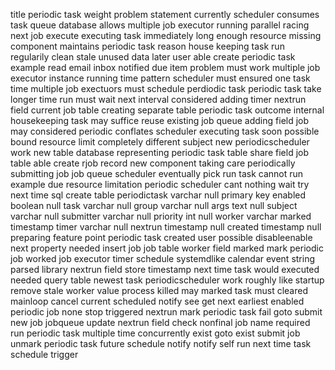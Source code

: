 title periodic task weight problem statement currently scheduler consumes task queue database allows multiple job executor running parallel racing next job execute executing task immediately long enough resource missing component maintains periodic task reason house keeping task run regularily clean stale unused data later user able create periodic task example read email inbox notified due item problem must work multiple job executor instance running time pattern scheduler must ensured one task time multiple job exectuors must schedule perdiodic task periodic task take longer time run must wait next interval considered adding timer nextrun field current job table creating separate table periodic task outcome internal housekeeping task may suffice reuse existing job queue adding field job may considered periodic conflates scheduler executing task soon possible bound resource limit completely different subject new periodicscheduler work new table database representing periodic task table share field job table able create rjob record new component taking care periodically submitting job job queue scheduler eventually pick run task cannot run example due resource limitation periodic scheduler cant nothing wait try next time sql create table periodictask varchar null primary key enabled boolean null task varchar null group varchar null args text null subject varchar null submitter varchar null priority int null worker varchar marked timestamp timer varchar null nextrun timestamp null created timestamp null preparing feature point periodic task created user possible disableenable next property needed insert job job table worker field marked mark periodic job worked job executor timer schedule systemdlike calendar event string parsed library nextrun field store timestamp next time task would executed needed query table newest task periodicscheduler work roughly like startup remove stale worker value process killed may marked task must cleared mainloop cancel current scheduled notify see get next earliest enabled periodic job none stop triggered nextrun mark periodic task fail goto submit new job jobqueue update nextrun field check nonfinal job name required run periodic task multiple time concurrently exist goto exist submit job unmark periodic task future schedule notify notify self run next time task schedule trigger